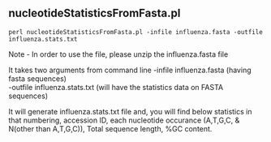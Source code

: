 ## nucleotideStatisticsFromFasta.pl
~~~
perl nucleotideStatisticsFromFasta.pl -infile influenza.fasta -outfile influenza.stats.txt
~~~

Note - In order to use the file, please unzip the influenza.fasta file

It takes two arguments from command line
-infile influenza.fasta (having fasta sequences)  
-outfile influenza.stats.txt (will have the statistics data on FASTA sequences)

It will generate influenza.stats.txt file and, you will find below statistics in that 
numbering, accession ID, each nucleotide occurance (A,T,G,C, & N(other than A,T,G,C)), Total sequence length, %GC content. 
